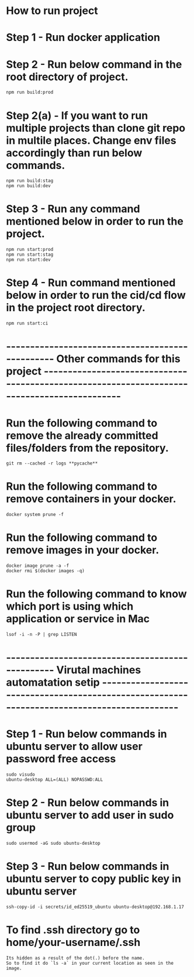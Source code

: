 # How to run project

# Step 1 - Run docker application

# Step 2 - Run below command in the root directory of project.

    npm run build:prod

# Step 2(a) - If you want to run multiple projects than clone git repo in multile places. Change env files accordingly than run below commands.

    npm run build:stag
    npm run build:dev

# Step 3 - Run any command mentioned below in order to run the project.

    npm run start:prod
    npm run start:stag
    npm run start:dev

# Step 4 - Run command mentioned below in order to run the cid/cd flow in the project root directory.

    npm run start:ci

# ------------------------------------------------ Other commands for this project --------------------------------------------------------------------------------------------

# Run the following command to remove the already committed files/folders from the repository.

    git rm --cached -r logs **pycache**

# Run the following command to remove containers in your docker.

    docker system prune -f

# Run the following command to remove images in your docker.

    docker image prune -a -f
    docker rmi $(docker images -q)

# Run the following command to know which port is using which application or service in Mac

    lsof -i -n -P | grep LISTEN

# ------------------------------------------------ Virutal machines automatation setip --------------------------------------------------------------------------------------------

# Step 1 - Run below commands in ubuntu server to allow user password free access

    sudo visudo
    ubuntu-desktop ALL=(ALL) NOPASSWD:ALL

# Step 2 - Run below commands in ubuntu server to add user in sudo group

    sudo usermod -aG sudo ubuntu-desktop

# Step 3 - Run below commands in ubuntu server to copy public key in ubuntu server

    ssh-copy-id -i secrets/id_ed25519_ubuntu ubuntu-desktop@192.168.1.17

# To find .ssh directory go to home/your-username/.ssh

    Its hidden as a result of the dot(.) before the name.
    So to find it do `ls -a` in your current location as seen in the image.
